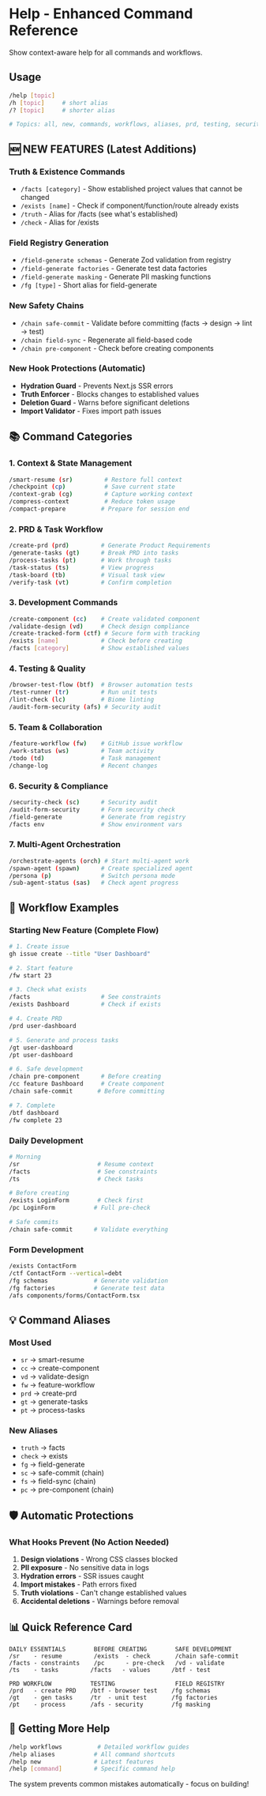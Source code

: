 # Help - Enhanced Command Reference

Show context-aware help for all commands and workflows.

## Usage

```bash
/help [topic]
/h [topic]     # short alias
/? [topic]     # shorter alias

# Topics: all, new, commands, workflows, aliases, prd, testing, security
```

## 🆕 NEW FEATURES (Latest Additions)

### Truth & Existence Commands
- `/facts [category]` - Show established project values that cannot be changed
- `/exists [name]` - Check if component/function/route already exists
- `/truth` - Alias for /facts (see what's established)
- `/check` - Alias for /exists

### Field Registry Generation
- `/field-generate schemas` - Generate Zod validation from registry
- `/field-generate factories` - Generate test data factories
- `/field-generate masking` - Generate PII masking functions
- `/fg [type]` - Short alias for field-generate

### New Safety Chains
- `/chain safe-commit` - Validate before committing (facts → design → lint → test)
- `/chain field-sync` - Regenerate all field-based code
- `/chain pre-component` - Check before creating components

### New Hook Protections (Automatic)
- **Hydration Guard** - Prevents Next.js SSR errors
- **Truth Enforcer** - Blocks changes to established values
- **Deletion Guard** - Warns before significant deletions
- **Import Validator** - Fixes import path issues

## 📚 Command Categories

### 1. Context & State Management
```bash
/smart-resume (sr)         # Restore full context
/checkpoint (cp)           # Save current state
/context-grab (cg)         # Capture working context
/compress-context          # Reduce token usage
/compact-prepare          # Prepare for session end
```

### 2. PRD & Task Workflow
```bash
/create-prd (prd)         # Generate Product Requirements
/generate-tasks (gt)      # Break PRD into tasks
/process-tasks (pt)       # Work through tasks
/task-status (ts)         # View progress
/task-board (tb)          # Visual task view
/verify-task (vt)         # Confirm completion
```

### 3. Development Commands
```bash
/create-component (cc)    # Create validated component
/validate-design (vd)     # Check design compliance
/create-tracked-form (ctf) # Secure form with tracking
/exists [name]            # Check before creating
/facts [category]         # Show established values
```

### 4. Testing & Quality
```bash
/browser-test-flow (btf)  # Browser automation tests
/test-runner (tr)         # Run unit tests
/lint-check (lc)          # Biome linting
/audit-form-security (afs) # Security audit
```

### 5. Team & Collaboration
```bash
/feature-workflow (fw)    # GitHub issue workflow
/work-status (ws)         # Team activity
/todo (td)                # Task management
/change-log               # Recent changes
```

### 6. Security & Compliance
```bash
/security-check (sc)      # Security audit
/audit-form-security      # Form security check
/field-generate           # Generate from registry
/facts env                # Show environment vars
```

### 7. Multi-Agent Orchestration
```bash
/orchestrate-agents (orch) # Start multi-agent work
/spawn-agent (spawn)      # Create specialized agent
/persona (p)              # Switch persona mode
/sub-agent-status (sas)   # Check agent progress
```

## 🔄 Workflow Examples

### Starting New Feature (Complete Flow)
```bash
# 1. Create issue
gh issue create --title "User Dashboard"

# 2. Start feature
/fw start 23

# 3. Check what exists
/facts                    # See constraints
/exists Dashboard         # Check if exists

# 4. Create PRD
/prd user-dashboard

# 5. Generate and process tasks
/gt user-dashboard
/pt user-dashboard

# 6. Safe development
/chain pre-component      # Before creating
/cc feature Dashboard     # Create component
/chain safe-commit       # Before committing

# 7. Complete
/btf dashboard
/fw complete 23
```

### Daily Development
```bash
# Morning
/sr                      # Resume context
/facts                   # See constraints
/ts                      # Check tasks

# Before creating
/exists LoginForm        # Check first
/pc LoginForm           # Full pre-check

# Safe commits
/chain safe-commit      # Validate everything
```

### Form Development
```bash
/exists ContactForm
/ctf ContactForm --vertical=debt
/fg schemas             # Generate validation
/fg factories           # Generate test data
/afs components/forms/ContactForm.tsx
```

## 💡 Command Aliases

### Most Used
- `sr` → smart-resume
- `cc` → create-component
- `vd` → validate-design
- `fw` → feature-workflow
- `prd` → create-prd
- `gt` → generate-tasks
- `pt` → process-tasks

### New Aliases
- `truth` → facts
- `check` → exists
- `fg` → field-generate
- `sc` → safe-commit (chain)
- `fs` → field-sync (chain)
- `pc` → pre-component (chain)

## 🛡️ Automatic Protections

### What Hooks Prevent (No Action Needed)
1. **Design violations** - Wrong CSS classes blocked
2. **PII exposure** - No sensitive data in logs
3. **Hydration errors** - SSR issues caught
4. **Import mistakes** - Path errors fixed
5. **Truth violations** - Can't change established values
6. **Accidental deletions** - Warnings before removal

## 📊 Quick Reference Card

```
DAILY ESSENTIALS        BEFORE CREATING        SAFE DEVELOPMENT
/sr    - resume         /exists  - check       /chain safe-commit
/facts - constraints    /pc      - pre-check   /vd - validate
/ts    - tasks         /facts   - values      /btf - test

PRD WORKFLOW           TESTING                 FIELD REGISTRY
/prd   - create PRD    /btf - browser test    /fg schemas
/gt    - gen tasks     /tr  - unit test       /fg factories  
/pt    - process       /afs - security        /fg masking
```

## 🚀 Getting More Help

```bash
/help workflows          # Detailed workflow guides
/help aliases           # All command shortcuts
/help new               # Latest features
/help [command]         # Specific command help
```

The system prevents common mistakes automatically - focus on building!
